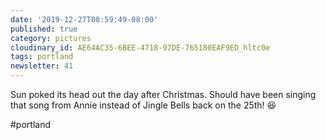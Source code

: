 ```yaml
---
date: '2019-12-27T08:59:49-08:00'
published: true
category: pictures
cloudinary_id: AE64AC35-6BEE-4718-97DE-765180EAF9ED_hltc0e
tags: portland
newsletter: 41
---
```


Sun poked its head out the day after Christmas. Should have been singing that song from Annie instead of Jingle Bells back on the 25th! 😆

#portland
